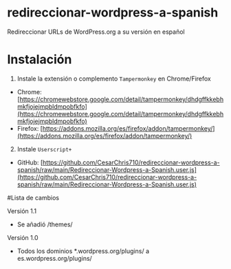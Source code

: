 # redireccionar-wordpress-a-spanish
 Redireccionar URLs de WordPress.org a su versión en español

# Instalación

1. Instale la extensión o complemento <code>Tampermonkey</code> en Chrome/Firefox
- Chrome: [https://chromewebstore.google.com/detail/tampermonkey/dhdgffkkebhmkfjojejmpbldmpobfkfo](https://chromewebstore.google.com/detail/tampermonkey/dhdgffkkebhmkfjojejmpbldmpobfkfo)
- Firefox: [https://addons.mozilla.org/es/firefox/addon/tampermonkey/](https://addons.mozilla.org/es/firefox/addon/tampermonkey/)

2. Instale <code>Userscript+</code>
- GitHub: [https://github.com/CesarChris710/redireccionar-wordpress-a-spanish/raw/main/Redireccionar-Wordpress-a-Spanish.user.js](https://github.com/CesarChris710/redireccionar-wordpress-a-spanish/raw/main/Redireccionar-Wordpress-a-Spanish.user.js)

#Lista de cambios

Versión 1.1
- Se añadió /themes/

Versión 1.0
- Todos los dominios *.wordpress.org/plugins/ a es.wordpress.org/plugins/
